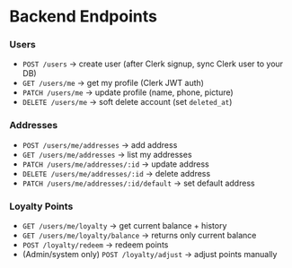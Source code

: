 # Backend Endpoints


### **Users**

* `POST /users` → create user (after Clerk signup, sync Clerk user to your DB)
* `GET /users/me` → get my profile (Clerk JWT auth)
* `PATCH /users/me` → update profile (name, phone, picture)
* `DELETE /users/me` → soft delete account (set `deleted_at`)

### **Addresses**

* `POST /users/me/addresses` → add address
* `GET /users/me/addresses` → list my addresses
* `PATCH /users/me/addresses/:id` → update address
* `DELETE /users/me/addresses/:id` → delete address
* `PATCH /users/me/addresses/:id/default` → set default address

### **Loyalty Points**

* `GET /users/me/loyalty` → get current balance + history
*  `GET /users/me/loyalty/balance` → returns only current balance
* `POST /loyalty/redeem` → redeem points
* (Admin/system only) `POST /loyalty/adjust` → adjust points manually
